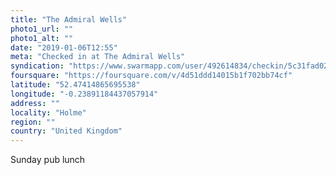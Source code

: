 ```yaml
---
title: "The Admiral Wells"
photo1_url: ""
photo1_alt: ""
date: "2019-01-06T12:55"
meta: "Checked in at The Admiral Wells"
syndication: "https://www.swarmapp.com/user/492614834/checkin/5c31fad02aff31002c3c1005"
foursquare: "https://foursquare.com/v/4d51ddd14015b1f702bb74cf"
latitude: "52.47414865695538"
longitude: "-0.23891184437057914"
address: ""
locality: "Holme"
region: ""
country: "United Kingdom"
---
```

Sunday pub lunch
